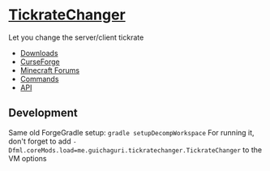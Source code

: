 # [TickrateChanger](http://guichaguri.github.io/TickrateChanger/)
Let you change the server/client tickrate

* [Downloads](http://guichaguri.github.io/TickrateChanger/)
* [CurseForge](http://minecraft.curseforge.com/mc-mods/230233-tickratechanger)
* [Minecraft Forums](http://www.minecraftforum.net/forums/mapping-and-modding/minecraft-mods/2421222-tickratechanger-change-the-speed-that-your-game)
* [Commands](https://github.com/Guichaguri/TickrateChanger/wiki/Commands)
* [API](https://github.com/Guichaguri/TickrateChanger/wiki/API)

## Development

Same old ForgeGradle setup: `gradle setupDecompWorkspace`
For running it, don't forget to add `-Dfml.coreMods.load=me.guichaguri.tickratechanger.TickrateChanger` to the VM options